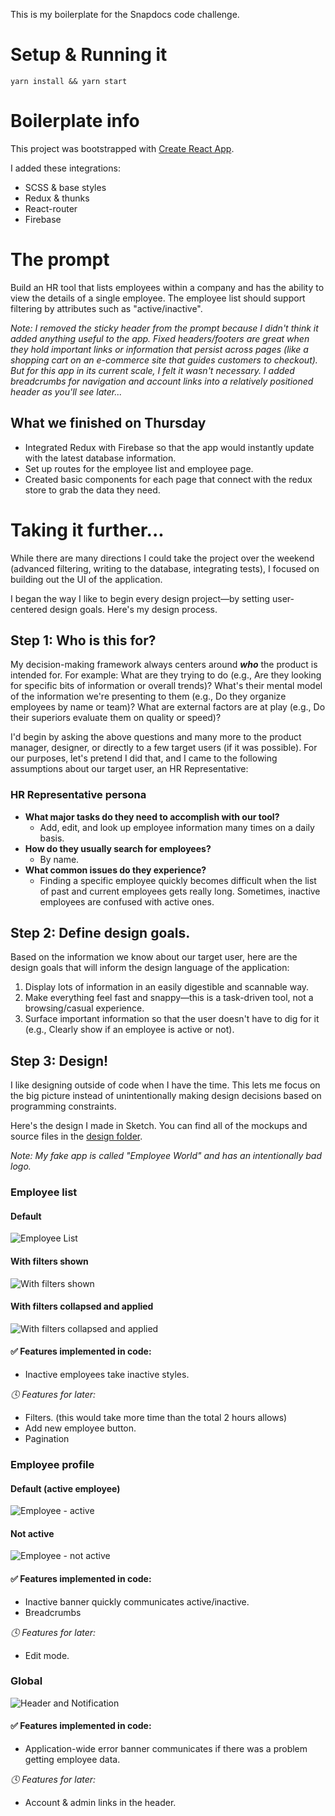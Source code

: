 This is my boilerplate for the Snapdocs code challenge.

# Setup & Running it
```
yarn install && yarn start
```

# Boilerplate info
This project was bootstrapped with [Create React App](https://github.com/facebookincubator/create-react-app).

I added these integrations:
- SCSS & base styles
- Redux & thunks
- React-router
- Firebase

# The prompt
Build an HR tool that lists employees within a company and has the ability to view the details of a single employee. The employee list should support filtering by attributes such as "active/inactive".

_Note: I removed the sticky header from the prompt because I didn't think it added anything useful to the app. Fixed headers/footers are great when they hold important links or information that persist across pages (like a shopping cart on an e-commerce site that guides customers to checkout). But for this app in its current scale, I felt it wasn't necessary. I added breadcrumbs for navigation and account links into a relatively positioned header as you'll see later..._

## What we finished on Thursday
- Integrated Redux with Firebase so that the app would instantly update with the latest database information.
- Set up routes for the employee list and employee page.
- Created basic components for each page that connect with the redux store to grab the data they need.

# Taking it further...
While there are many directions I could take the project over the weekend (advanced filtering, writing to the database, integrating tests), I focused on building out the UI of the application.

I began the way I like to begin every design project—by setting user-centered design goals. Here's my design process.

## Step 1: Who is this for?
My decision-making framework always centers around _**who**_ the product is intended for. For example: What are they trying to do (e.g., Are they looking for specific bits of information or overall trends)? What's their mental model of the information we're presenting to them (e.g., Do they organize employees by name or team)? What are external factors are at play (e.g., Do their superiors evaluate them on quality or speed)?

I'd begin by asking the above questions and many more to the product manager, designer, or directly to a few target users (if it was possible). For our purposes, let's pretend I did that, and I came to the following assumptions about our target user, an HR Representative:

### HR Representative persona
* **What major tasks do they need to accomplish with our tool?**
	* Add, edit, and look up employee information many times on a daily basis.
* **How do they usually search for employees?**
	* By name.
* **What common issues do they experience?**
	* Finding a specific employee quickly becomes difficult when the list of past and current employees gets really long. Sometimes, inactive employees are confused with active ones.

## Step 2: Define design goals.
Based on the information we know about our target user, here are the design goals that will inform the design language of the application:

1. Display lots of information in an easily digestible and scannable way.
2. Make everything feel fast and snappy—this is a task-driven tool, not a browsing/casual experience.
3. Surface important information so that the user doesn't have to dig for it (e.g., Clearly show if an employee is active or not).

## Step 3: Design!
I like designing outside of code when I have the time. This lets me focus on the big picture instead of unintentionally making design decisions based on programming constraints.

Here's the design I made in Sketch. You can find all of the mockups and source files in the [design folder](/designs).

_Note: My fake app is called "Employee World" and has an intentionally bad logo._

### Employee list
#### Default
![Employee List](/designs/Employee%20List/Default.png)

#### With filters shown
![With filters shown](/designs/Employee%20List/Filters%20shown.png)

#### With filters collapsed and applied
![With filters collapsed and applied](/designs/Employee%20List/Filters%20applied.png)

#### ✅ Features implemented in code:
- Inactive employees take inactive styles.

_🕓 Features for later:_
- Filters. (this would take more time than the total 2 hours allows)
- Add new employee button.
- Pagination

### Employee profile

#### Default (active employee)
![Employee - active](/designs/Employee%20Profile/Active.png)

#### Not active
![Employee - not active](/designs/Employee%20Profile/Not%20active.png)

#### ✅ Features implemented in code:
- Inactive banner quickly communicates active/inactive.
- Breadcrumbs

_🕓 Features for later:_
- Edit mode.

### Global
![Header and Notification](/designs/Global/Header%20and%20Notification.png)

#### ✅ Features implemented in code:
- Application-wide error banner communicates if there was a problem getting employee data.

_🕓 Features for later:_
- Account & admin links in the header.
